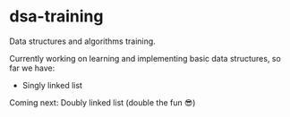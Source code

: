 # dsa-training

Data structures and algorithms training.

Currently working on learning and implementing basic data structures, so far we have:
- Singly linked list

Coming next: Doubly linked list (double the fun 😎)
